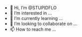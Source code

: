 - 👋 Hi, I’m @STUPIDFLO
- 👀 I’m interested in ...
- 🌱 I’m currently learning ...
- 💞️ I’m looking to collaborate on ...
- 📫 How to reach me ...

<!---
STUPIDFLO/STUPIDFLO is a ✨ special ✨ repository because its `README.md` (this file) appears on your GitHub profile.
You can click the Preview link to take a look at your changes.
--->
